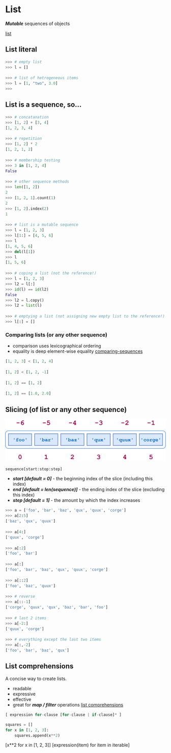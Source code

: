 # List
***Mutable*** sequences of objects  

[list](https://docs.python.org/3.7/tutorial/datastructures.html)
## List literal
```python
>>> # empty list
>>> l = []

>>> # list of hetrogeneous items
>>> l = [1, "two", 3.0]
>>>
```
## List is a sequence, so...
```python
>>> # concatanation
>>> [1, 2] + [3, 4]
[1, 2, 3, 4]

>>> # repetition
>>> [1, 2] * 2
[1, 2, 1, 2]

>>> # membership testing
>>> 3 in [1, 2, 4]
False

>>> # other sequence methods
>>> len([1, 2])
2
>>> [1, 2, 1].count(1)
2
>>> [1, 2].index(2)
1

>>> # list is a mutable sequence
>>> l = [1, 2, 3]
>>> l[1:] = [4, 5, 6]
>>> l
[1, 4, 5, 6]
>>> del(l[1])
>>> l
[1, 5, 6]

>>> # coping a list (not the reference!)
>>> l = [1, 2, 3]
>>> l2 = l[:]
>>> id(l) == id(l2)
False 
>>> l2 = l.copy()
>>> l2 = list(l)

>>> # emptying a list (not assigning new empty list to the reference!)
>>> l[:] = []
```
### Comparing lists (or any other sequence)
- comparison uses lexicographical ordering
- equality is deep element-wise equality
[comparing-sequences](https://docs.python.org/3/tutorial/datastructures.html#comparing-sequences-and-other-types)
```python
[1, 2, 3] < [1, 2, 4]

[1, 2] < [1, 2, -1]

[1, 2] == [1, 2]

[1, 2] == [1.0, 2.0]
```
## Slicing (of list or any other sequence)
![](/images/p12-slice.png)
```python
sequence[start:stop:step]
```
* ***start [default = 0]*** - the beginning index of the slice (including this index)
* ***end [default = len(sequence)]*** - the ending index of the slice (excluding this index)
* ***step [default = 1]*** - the amount by which the index increases
```python
>>> a = ['foo', 'bar', 'baz', 'qux', 'quux', 'corge']
>>> a[2:5]
['baz', 'qux', 'quux']

>>> a[4:]
['quux', 'corge']

>>> a[:2]
['foo', 'bar']

>>> a[:]
['foo', 'bar', 'baz', 'qux', 'quux', 'corge']

>>> a[::2]
['foo', 'baz', 'quux']

>>> # reverse
>>> a[::-1]
['corge', 'quux', 'qux', 'baz', 'bar', 'foo']

>>> # last 2 items
>>> a[-2:]
['quux', 'corge']

>>> # everything except the last two items
>>> a[:,-2]
['foo', 'bar', 'baz', 'qux']
```
## List comprehensions
A concise way to create lists.
* readable
* expressive
* effective
* great for ***map / filter*** operations
[list comprehensions](https://docs.python.org/3/tutorial/datastructures.html#list-comprehensions)
```python
[ expression for-clause [for-clause | if-clause]* ]
```
```python
squares = []
for x in [1, 2, 3]:
	squares.append(x**2)
```

[x**2 for x in [1, 2, 3]]
[expression(item) for item in iterable]
<!--stackedit_data:
eyJoaXN0b3J5IjpbNDQ5MzgwNTY5LDE4OTUxMTI1MDIsMTYxNj
QzNjE0LC0xOTc4NzU5ODFdfQ==
-->